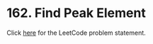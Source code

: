 # 162. Find Peak Element

Click [here](https://leetcode.com/problems/find-peak-element/description/)
for the LeetCode problem statement.
